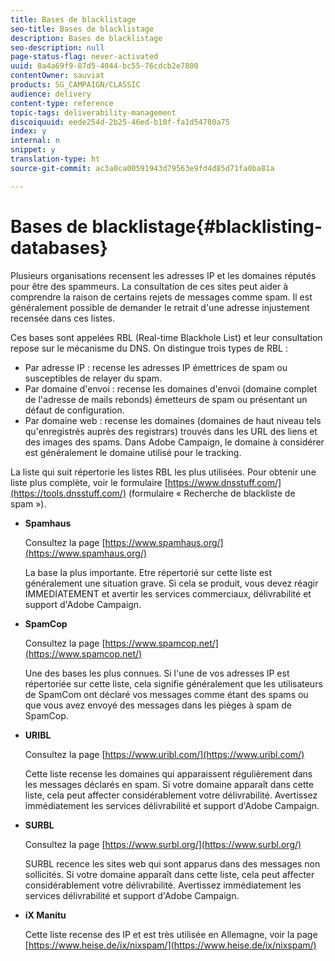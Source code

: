 ```yaml
---
title: Bases de blacklistage
seo-title: Bases de blacklistage
description: Bases de blacklistage
seo-description: null
page-status-flag: never-activated
uuid: 8a4a69f9-87d5-4044-bc55-76cdcb2e7800
contentOwner: sauviat
products: SG_CAMPAIGN/CLASSIC
audience: delivery
content-type: reference
topic-tags: deliverability-management
discoiquuid: eede254d-2b25-46ed-b10f-fa1d54780a75
index: y
internal: n
snippet: y
translation-type: ht
source-git-commit: ac3a0ca00591943d79563e9fd4d85d71fa0ba81a

---
```



# Bases de blacklistage{#blacklisting-databases}

Plusieurs organisations recensent les adresses IP et les domaines réputés pour être des spammeurs. La consultation de ces sites peut aider à comprendre la raison de certains rejets de messages comme spam. Il est généralement possible de demander le retrait d&#39;une adresse injustement recensée dans ces listes.

Ces bases sont appelées RBL (Real-time Blackhole List) et leur consultation repose sur le mécanisme du DNS. On distingue trois types de RBL :

* Par adresse IP : recense les adresses IP émettrices de spam ou susceptibles de relayer du spam.
* Par domaine d&#39;envoi : recense les domaines d&#39;envoi (domaine complet de l&#39;adresse de mails rebonds) émetteurs de spam ou présentant un défaut de configuration.
* Par domaine web : recense les domaines (domaines de haut niveau tels qu&#39;enregistrés auprès des registrars) trouvés dans les URL des liens et des images des spams. Dans Adobe Campaign, le domaine à considérer est généralement le domaine utilisé pour le tracking.

La liste qui suit répertorie les listes RBL les plus utilisées. Pour obtenir une liste plus complète, voir le formulaire [https://www.dnsstuff.com/](https://tools.dnsstuff.com/) (formulaire « Recherche de blackliste de spam »).

* **Spamhaus**

   Consultez la page [https://www.spamhaus.org/](https://www.spamhaus.org/)

   La base la plus importante. Etre répertorié sur cette liste est généralement une situation grave. Si cela se produit, vous devez réagir IMMEDIATEMENT et avertir les services commerciaux, délivrabilité et support d&#39;Adobe Campaign.

* **SpamCop**

   Consultez la page [https://www.spamcop.net/](https://www.spamcop.net/)

   Une des bases les plus connues. Si l&#39;une de vos adresses IP est répertoriée sur cette liste, cela signifie généralement que les utilisateurs de SpamCom ont déclaré vos messages comme étant des spams ou que vous avez envoyé des messages dans les pièges à spam de SpamCop.

* **URIBL**

   Consultez la page [https://www.uribl.com/](https://www.uribl.com/)

   Cette liste recense les domaines qui apparaissent régulièrement dans les messages déclarés en spam. Si votre domaine apparaît dans cette liste, cela peut affecter considérablement votre délivrabilité. Avertissez immédiatement les services délivrabilité et support d&#39;Adobe Campaign.

* **SURBL**

   Consultez la page [https://www.surbl.org/](https://www.surbl.org/)

   SURBL recence les sites web qui sont apparus dans des messages non sollicités. Si votre domaine apparaît dans cette liste, cela peut affecter considérablement votre délivrabilité. Avertissez immédiatement les services délivrabilité et support d&#39;Adobe Campaign.

* **iX Manitu**

   Cette liste recense des IP et est très utilisée en Allemagne, voir la page [https://www.heise.de/ix/nixspam/](https://www.heise.de/ix/nixspam/)

<!--* SORBS

  [https://www.nl.sorbs.net](https://www.nl.sorbs.net) compiles a list of IP addresses that are reputed to be dynamic IP address (i.e. attributed temporarily to ISP subscribers) or "open relay" addresses. Certain domains check whether the IP address of a sender is not listed on this site before accepting email. Checking the IP addresses on this site can prove useful.-->
